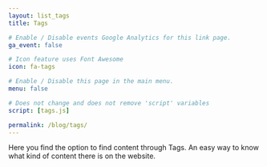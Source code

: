 ```yaml
---
layout: list_tags
title: Tags

# Enable / Disable events Google Analytics for this link page.
ga_event: false

# Icon feature uses Font Awesome
icon: fa-tags

# Enable / Disable this page in the main menu.
menu: false

# Does not change and does not remove 'script' variables
script: [tags.js]

permalink: /blog/tags/
---
```



Here you find the option to find content through Tags. An easy way to know what kind of content there is on the website.
